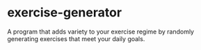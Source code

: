 # exercise-generator
A program that adds variety to your exercise regime by randomly generating exercises that meet your daily goals.
